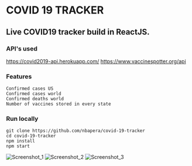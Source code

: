 # COVID 19 TRACKER

## Live COVID19 tracker build in ReactJS.

### API's used
  https://covid2019-api.herokuapp.com/
  https://www.vaccinespotter.org/api
  
  
### Features
    Confirmed cases US
    Confirmed cases world
    Confirmed deaths world
    Number of vaccines stored in every state

### Run locally
    git clone https://github.com/nbapera/covid-19-tracker
    cd covid-19-tracker
    npm install
    npm start

![Screenshot_1](https://user-images.githubusercontent.com/89864563/138553293-46221488-c2f0-4b8c-85a8-c872c70e4d71.png)
![Screenshot_2](https://user-images.githubusercontent.com/89864563/138553292-69debe14-32a8-4c62-bb8a-62a7a5c61a98.png)
![Screenshot_3](https://user-images.githubusercontent.com/89864563/138553291-7a897c7a-ac18-4f55-a27b-f21b262bdf5e.png)
